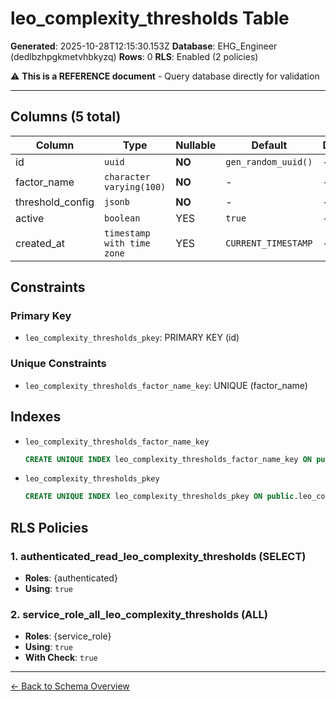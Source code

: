 # leo_complexity_thresholds Table

**Generated**: 2025-10-28T12:15:30.153Z
**Database**: EHG_Engineer (dedlbzhpgkmetvhbkyzq)
**Rows**: 0
**RLS**: Enabled (2 policies)

⚠️ **This is a REFERENCE document** - Query database directly for validation

---

## Columns (5 total)

| Column | Type | Nullable | Default | Description |
|--------|------|----------|---------|-------------|
| id | `uuid` | **NO** | `gen_random_uuid()` | - |
| factor_name | `character varying(100)` | **NO** | - | - |
| threshold_config | `jsonb` | **NO** | - | - |
| active | `boolean` | YES | `true` | - |
| created_at | `timestamp with time zone` | YES | `CURRENT_TIMESTAMP` | - |

## Constraints

### Primary Key
- `leo_complexity_thresholds_pkey`: PRIMARY KEY (id)

### Unique Constraints
- `leo_complexity_thresholds_factor_name_key`: UNIQUE (factor_name)

## Indexes

- `leo_complexity_thresholds_factor_name_key`
  ```sql
  CREATE UNIQUE INDEX leo_complexity_thresholds_factor_name_key ON public.leo_complexity_thresholds USING btree (factor_name)
  ```
- `leo_complexity_thresholds_pkey`
  ```sql
  CREATE UNIQUE INDEX leo_complexity_thresholds_pkey ON public.leo_complexity_thresholds USING btree (id)
  ```

## RLS Policies

### 1. authenticated_read_leo_complexity_thresholds (SELECT)

- **Roles**: {authenticated}
- **Using**: `true`

### 2. service_role_all_leo_complexity_thresholds (ALL)

- **Roles**: {service_role}
- **Using**: `true`
- **With Check**: `true`

---

[← Back to Schema Overview](../database-schema-overview.md)
